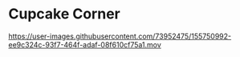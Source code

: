 # Cupcake Corner

https://user-images.githubusercontent.com/73952475/155750992-ee9c324c-93f7-464f-adaf-08f610cf75a1.mov
